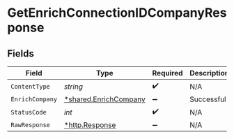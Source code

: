 # GetEnrichConnectionIDCompanyResponse


## Fields

| Field                                                         | Type                                                          | Required                                                      | Description                                                   |
| ------------------------------------------------------------- | ------------------------------------------------------------- | ------------------------------------------------------------- | ------------------------------------------------------------- |
| `ContentType`                                                 | *string*                                                      | :heavy_check_mark:                                            | N/A                                                           |
| `EnrichCompany`                                               | [*shared.EnrichCompany](../../models/shared/enrichcompany.md) | :heavy_minus_sign:                                            | Successful                                                    |
| `StatusCode`                                                  | *int*                                                         | :heavy_check_mark:                                            | N/A                                                           |
| `RawResponse`                                                 | [*http.Response](https://pkg.go.dev/net/http#Response)        | :heavy_minus_sign:                                            | N/A                                                           |
